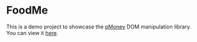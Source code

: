 # FoodMe

This is a demo project to showcase the [pMoney](https://github.com/PatricCampbell/pMoney) DOM manipulation library. You can view it [here](https://patriccampbell.github.io/FoodMe/).
